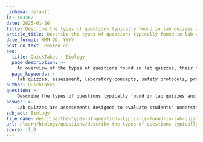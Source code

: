 ```yaml
---
_schema: default
id: 163362
date: 2025-01-26
title: Describe the types of questions typically found in lab quizzes and how often they occur.
article_title: Describe the types of questions typically found in lab quizzes and how often they occur.
date_format: MMM DD, YYYY
post_on_text: Posted on
seo:
  title: QuickTakes | Biology
  page_description: >-
    An overview of the types of questions found in lab quizzes, their formats, and their frequency during laboratory courses, emphasizing safety, procedures, and practical skills.
  page_keywords: >-
    lab quizzes, assessment, laboratory concepts, safety protocols, pre-lab knowledge, experimental procedures, practical skills, quiz formats, multiple-choice, true/false, short answer, frequency of quizzes, educational evaluation, student learning, PPE, hazardous materials
author: QuickTakes
question: >-
    Describe the types of questions typically found in lab quizzes and how often they occur.
answer: >-
    Lab quizzes are assessments designed to evaluate students' understanding of various laboratory concepts, procedures, and safety protocols. The types of questions typically found in lab quizzes can be categorized as follows:\n\n1. **Pre-lab Knowledge**: These questions assess students' understanding of the material that must be reviewed before the lab session. For example, a question might ask about the purpose of a specific experiment or the expected outcomes.\n\n2. **Safety Regulations**: Questions in this category evaluate students' knowledge of safety practices and the proper use of personal protective equipment (PPE). An example question could be, "What type of PPE is required when handling hazardous chemicals?"\n\n3. **Experimental Procedures**: These questions focus on the steps involved in conducting experiments. For instance, a quiz might include a question asking students to outline the procedure for a specific experiment or to identify the correct order of steps.\n\n4. **Practical Skills Assessment**: Some quizzes may include practical skills assessments, where students demonstrate their ability to perform specific techniques, such as Gram staining or aseptic techniques. This ensures that students can apply theoretical knowledge in a practical setting.\n\n5. **Question Formats**: The quizzes utilize various formats, including multiple-choice questions, true/false statements, and short answer questions. This variety helps assess different levels of understanding, from basic recall of facts to more complex applications of knowledge.\n\nRegarding the frequency of lab quizzes, while the gathered information does not specify exact timing, it indicates that quizzes are strategically planned throughout the course. Typically, a course may include around ten quizzes, with some being dropped to accommodate students' learning processes. These quizzes are often timed and may be open-note, allowing students to refer to their materials while answering. Importantly, students may have multiple attempts for each quiz, with only the highest score recorded, promoting mastery of the content.\n\nIn summary, lab quizzes are an integral part of the learning process in laboratory courses, designed to reinforce knowledge and ensure students are well-prepared for hands-on activities.
subject: Biology
file_name: describe-the-types-of-questions-typically-found-in-lab-quizzes-and-how-often-they-occur.md
url: /learn/biology/questions/describe-the-types-of-questions-typically-found-in-lab-quizzes-and-how-often-they-occur
score: -1.0
---
```


&nbsp;